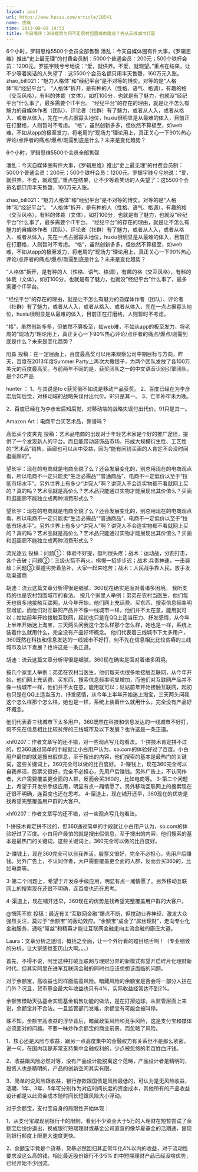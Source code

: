 ```yaml
---
layout: post
url: https://www.huxiu.com/article/18541
name: 虎嗅
time: 2013-08-09 19:53
title: 今日嗅评：360搜索为何不走农村包围城市路线？先从三线城市打起
---
```

6个小时，罗辑思维5500个会员全部售罄 潘乱：今天自媒体圈有件大事，《罗辑思维》推出“史上最无理”的付费会员制：5000个普通会员：200元；500个铁杆会员：1200元。罗振宇贱兮兮地说：“爱，就供养。不爱，就观望。”重点在结果，让不少等着笑话的人失望了：这5500个会员名额只用半天售罄，160万元入账。 zhao_bill021：“魅力人格体”和“经纪平台”是不对等的博奕。对等的是“人格体”和“经纪平台”。 “人格体”拆开，是有种的人（性格、语气、格调），有趣的格（交互风格），有料的体裁（文体），如打100分，也就是有了魅力，也就没“经纪平台”什么事了，最多需要个IT平台。 “经纪平台”的存在的理由，就是让不怎么有魅力的自媒体作者（团队）、评论者（社群）有了魅力，或者从人入，或者从格入、或者从体入，先在一点占据寡头地位，huxiu很明显是从最难的体入，目前正在打磨格，人则暂时不考虑。 “格”，虽然创新多多，但依然不算极至，如web难，不如从app的极至发力，将老周的“现场力”理论用上，真正关心一下90%热心评论/点评者的痛点/爆点/刚需到底是什么？未来是变化趋势？

6个小时，罗辑思维5500个会员全部售罄

潘乱：今天自媒体圈有件大事，《罗辑思维》推出“史上最无理”的付费会员制：5000个普通会员：200元；500个铁杆会员：1200元。罗振宇贱兮兮地说：“爱，就供养。不爱，就观望。”重点在结果，让不少等着笑话的人失望了：这5500个会员名额只用半天售罄，160万元入账。

zhao_bill021：“魅力人格体”和“经纪平台”是不对等的博奕。对等的是“人格体”和“经纪平台”。 “人格体”拆开，是有种的人（性格、语气、格调），有趣的格（交互风格），有料的体裁（文体），如打100分，也就是有了魅力，也就没“经纪平台”什么事了，最多需要个IT平台。 “经纪平台”的存在的理由，就是让不怎么有魅力的自媒体作者（团队）、评论者（社群）有了魅力，或者从人入，或者从格入、或者从体入，先在一点占据寡头地位，huxiu很明显是从最难的体入，目前正在打磨格，人则暂时不考虑。 “格”，虽然创新多多，但依然不算极至，如web难，不如从app的极至发力，将老周的“现场力”理论用上，真正关心一下90%热心评论/点评者的痛点/爆点/刚需到底是什么？未来是变化趋势？

“人格体”拆开，是有种的人（性格、语气、格调），有趣的格（交互风格），有料的体裁（文体），如打100分，也就是有了魅力，也就没“经纪平台”什么事了，最多需要个IT平台。

“经纪平台”的存在的理由，就是让不怎么有魅力的自媒体作者（团队）、评论者（社群）有了魅力，或者从人入，或者从格入、或者从体入，先在一点占据寡头地位，huxiu很明显是从最难的体入，目前正在打磨格，人则暂时不考虑。

“格”，虽然创新多多，但依然不算极至，如web难，不如从app的极至发力，将老周的“现场力”理论用上，真正关心一下90%热心评论/点评者的痛点/爆点/刚需到底是什么？未来是变化趋势？

阳淼 投稿：在一定层面上，百度最高奖可以用来观察公司中期目标与方向。昨天，百度在2013年度Summer Party上再次大撒银子，为两个团队发放了各100万美元的百度最高奖。与前两年不同的是，获奖团队之一的中文语音识别引擎团队，是个2C产品

hunter ： 1、与其说是to c获奖倒不如说是移动产品获奖。 2、百度已经在为李彦宏后知后觉，对移动端的战略失误付出代价。91只是其一。 3、亡羊补牢未为晚。

2、百度已经在为李彦宏后知后觉，对移动端的战略失误付出代价。91只是其一。

Amazon Art：电商平台买艺术品，靠谱吗？

高低买个皮夹克 投稿：艺术品电商的出现对于年轻艺术家是个好的推广途径，提供了一个发现新人的平台。而且能带动装饰品市场，形成大规模衍生性、工艺性的“艺术品”销售。画廊也可以从中受益，因为“能有闲钱买画的人肯定不会没时间逛画廊的”。

望长宇：现在的电商就是电商全貌了么？还会发展变化的，别总用现在的电商观点看，所以电商不一定只能卖“生活必需品”“普通商品”、电商不一定低价以至于“拉低市场水平”。另外世界上有多少“讲究人”啊？讲究人不会连实物都不看就网上买的？真的吗？艺术品就是高价么？艺术品只能通过实物才能展现出其价值么？买画和逛画廊不能独立成两种消费形式么？

望长宇：现在的电商就是电商全貌了么？还会发展变化的，别总用现在的电商观点看，所以电商不一定只能卖“生活必需品”“普通商品”、电商不一定低价以至于“拉低市场水平”。另外世界上有多少“讲究人”啊？讲究人不会连实物都不看就网上买的？真的吗？艺术品就是高价么？艺术品只能通过实物才能展现出其价值么？买画和逛画廊不能独立成两种消费形式么？

流光逐云 投稿：问题①：体验不好提，盈利很头疼；战术：运动战，分割打击，各个击破；问题②：三级火箭不再火，棋慢一招步步迟；战术:兵贵神速，一击毙敌；问题③:渠道劣势着急补，大家一起来吃苦；战术：人民战争靠人民，放手发动渠道商

胡迪：流云这篇文章分析得很是细腻，360现在确实是面对着诸多困境。 我所支持的也是农村包围城市的看法。 按几个家里人举例：弟弟在农村当医生，他们每天也很多地接触互联网，从今年开始，他们网上充话费、买东西、搜索信息频率明显增加，而他们对互联网产品并不像一线城市一样，他们并不太在意，能用就可以；姑姑前年开始接触互联网，起初也只是在QQ上适当压力、抒发感情，从今年上半年开始迷上淘宝，三天两头问我这个怎么样那个怎么样，她也是一样，系统上装着什么就用什么，完全没有产品好坏概念。 他们代表着三线城市下太多用户，360既然在科技和信息发达的一线城市不好打，何不先在信息相比比较贫瘠的三线城市及以下发展？也许这是一条正道。

胡迪：流云这篇文章分析得很是细腻，360现在确实是面对着诸多困境。

按几个家里人举例：弟弟在农村当医生，他们每天也很多地接触互联网，从今年开始，他们网上充话费、买东西、搜索信息频率明显增加，而他们对互联网产品并不像一线城市一样，他们并不太在意，能用就可以；姑姑前年开始接触互联网，起初也只是在QQ上适当压力、抒发感情，从今年上半年开始迷上淘宝，三天两头问我这个怎么样那个怎么样，她也是一样，系统上装着什么就用什么，完全没有产品好坏概念。

他们代表着三线城市下太多用户，360既然在科技和信息发达的一线城市不好打，何不先在信息相比比较贫瘠的三线城市及以下发展？也许这是一条正道。

xhf0207：作者文章写的还不错，对一些观点写几句看法。 1-拼技术肯定拼不过的，但360通过简单的手段就让小白用户认为，so.com的体验好过了百度。小白用户最怕的就是搜出假信息，至于搜出的内容，他们搜索的基本是最热门的关键词，这些关键词上，360完全可以做的比百度好。 2-赚钱上，现在360完全可以自我养活，股票又很好，完全不必担心，先用户后赚钱。另外广告上，不认同作者，大户需要覆盖更全面的人群，反而会买360的，比如电商等。 3-第二个问题上，希望于开发杀手级应用，明显有点一厢情愿了。另外移动互联网上的搜索现在还很不明确，连百度也还在思考。 4-渠道上，现在铺开还早，360现在的优势是找希望完整覆盖用户群的大客户。

xhf0207：作者文章写的还不错，对一些观点写几句看法。

1-拼技术肯定拼不过的，但360通过简单的手段就让小白用户认为，so.com的体验好过了百度。小白用户最怕的就是搜出假信息，至于搜出的内容，他们搜索的基本是最热门的关键词，这些关键词上，360完全可以做的比百度好。

2-赚钱上，现在360完全可以自我养活，股票又很好，完全不必担心，先用户后赚钱。另外广告上，不认同作者，大户需要覆盖更全面的人群，反而会买360的，比如电商等。

3-第二个问题上，希望于开发杀手级应用，明显有点一厢情愿了。另外移动互联网上的搜索现在还很不明确，连百度也还在思考。

4-渠道上，现在铺开还早，360现在的优势是找希望完整覆盖用户群的大客户。

@悟网不欢 投稿：最近有关“互联网金融”爆点不断，但搅动业界神经、激发大众强烈关注，莫过于“余额宝”的轰动效应。“余额宝”成全了“屌丝理财”，走向专业化金融服务，通吃“屌丝”和精英才能让互联网金融走向主流金融的康庄大道。

Laura：文章分析之透彻，概括之全面，让一个外行看的瞠目结舌啊！（专业细致的分析，让大家感觉亚历山大啊。。。）

首先，不得不说，阿里这种打破互联网与理财分界的新模式有望开启碎片化理财新时代。但其实阿里在进军互联网金融的同时也应该想想该面临的问题。

对于余额宝，高收益也同样面临高风险。暗藏风险的余额宝是否会将一部分人拦在门外？况且，货币基金最大年收益也只有4%，实际收益经常达不到2%。

余额宝借助天弘基金实现基金销售功能的做法，是在打擦边球。从监管层面上来说，余额宝并不合法。一旦监管部门发难，余额宝有可能会被叫停。

殊不知，余额宝高收益的浮华背后，暗藏政策风险和竞争风险，这是支付宝和媒体必须面对的问题。不要一味炒作余额宝的商业前景，而忽略了风险。

1、核心还是风险与收益，跟另一点高度集中的金融权力有关系但不是那么紧密，说一句，在国内我是非常支持集中金融权利的，少点被忽悠的老百姓血汗钱。

2、收益跟风险必然对等，没有产品设计能脱离这个范畴，产品设计者是精明的，投资人也是精明的，产品的创新空间其实有限。

3、简单的说风险跟收益，银行存款跟国债是风险最低的，可认为是无风险收益，活期、1年、3年、5年可分别作为对应时间长度的资金成本，其他所有的产品收益设计都是以此资金成本随时间长短跟风险大小浮动。

对于余额宝，支付宝自身的局限性开始体现：

1、从支付宝取现到银行卡的限制，看到不少资金大于5万的人理财在短暂尝试了余额宝后纷纷退出，换成银行短期理财或基金公司直营的像华夏基金的活期通，提现到银行额度上限更大速度更快。

2、余额宝毕竟是个货基，货基必然回归其正常年化4%以内的收益，对于流动性要求没这么高的钱，相比最近股份银行不少5% 的中短期理财产品已经没啥优势，已经开始不少回流。

